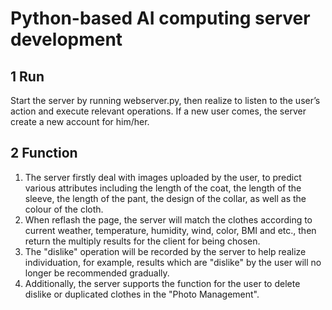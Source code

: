 # Python-based AI computing server development

## 1 Run
Start the server by running webserver.py, then realize to listen to the user’s action and execute relevant operations. If a new user comes, the server create a new account for him/her.
## 2 Function
1. The server firstly deal with images uploaded by the user, to predict various attributes including the length of the coat, the length of the sleeve, the length of the pant, the design of the collar, as well as the colour of the cloth. 
2. When reflash the page, the server will match the clothes according to current weather, temperature, humidity, wind, color, BMI and etc., then return the multiply results for the client for being chosen.
3. The "dislike" operation will be recorded by the server to help realize individuation, for example, results which are "dislike" by the user will no longer be recommended gradually.
4. Additionally, the server supports the function for the user to delete dislike or duplicated clothes in the "Photo Management".
